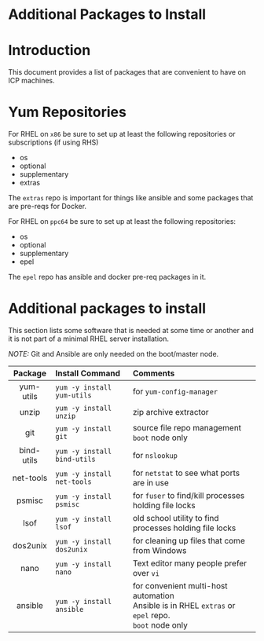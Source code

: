 Additional Packages to Install
=====================================================
# Introduction

This document provides a list of packages that are convenient to have on ICP machines.

# Yum Repositories

For RHEL on `x86` be sure to set up at least the following repositories or subscriptions (if using RHS)
- os
- optional
- supplementary
- extras

The `extras` repo is important for things like ansible and some packages that are pre-reqs for Docker.

For RHEL on `ppc64` be sure to set up at least the following repositories:
- os
- optional
- supplementary
- epel

The `epel` repo has ansible and docker pre-req packages in it.

# Additional packages to install

This section lists some software that is needed at some time or another and it is not part of a minimal RHEL server installation.

*NOTE:* Git and Ansible are only needed on the boot/master node.

| **Package**    | **Install Command**         | **Comments**                     |
|:--------------:|:----------------------------|:---------------------------------|
| yum-utils      | `yum -y install yum-utils`  | for `yum-config-manager`           |    
| unzip          | `yum -y install unzip`      | zip archive extractor            |
| git            | `yum -y install git`        | source file repo management <br/>`boot` node only |
| bind-utils     | `yum -y install bind-utils` | for `nslookup`                     |
| net-tools      | `yum -y install net-tools`  | for `netstat` to see what ports are in use  |
| psmisc         | `yum -y install psmisc`     | for `fuser` to find/kill processes holding file locks     |
| lsof           | `yum -y install lsof`       | old school utility to find processes holding file locks |
| dos2unix       | `yum -y install dos2unix`   | for cleaning up files that come from Windows            |
| nano           | `yum -y install nano`       | Text editor many people prefer over `vi`   |
| ansible        | `yum -y install ansible`    | for convenient multi-host automation<br/>Ansible is in RHEL `extras` or `epel` repo.<br/>`boot` node only |
